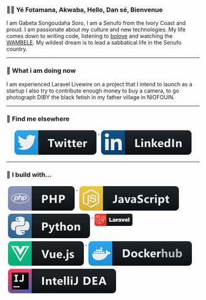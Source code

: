 ### 👋🏽 Yé Fotamana, Akwaba, Hello, Dan sé, Bienvenue

I am Gabeta Songoudaha Soro, I am a Senufo from the Ivory Coast and proud. I am passionate about my culture and new technologies. My life comes down to writing code, listening to [boloye](https://www.youtube.com/watch?v=88jfUFRadBQ) and watching the [WAMBELE](https://www.youtube.com/watch?v=aFDV_UZ_gu0). My wildest dream is to lead a sabbatical life in the Senufo country.


--- 
### 🌱 What i am doing now
I am experienced Laravel Livewire on a project that I intend to launch as a startup I also try to contribute enough money to buy a camera, to go photograph DIBY the black fetish in my father village in NIOFOUIN.

---
### 📢 Find me elsewhere
<p align="center">
  <a href="https://twitter.com/GabetaSoro">
    <img src="https://github.com/gabeta/gabeta/blob/master/resources/twitter.svg" alt="Twitter" style="vertical-align:top; margin:4px">
  </a>  

  <a href="https://www.linkedin.com/in/gabeta-soro-542409161/">
    <img src="https://github.com/gabeta/gabeta/blob/master/resources/linkedin.svg" alt="LinkedIn" style="vertical-align:top; margin:4px">
  </a>
</p>

<hr>

### 🚧 I build with...

<p>
  <a href="https://php.net">
    <img src="https://github.com/gabeta/gabeta/blob/master/resources/php.svg" alt="php" style="vertical-align:top; margin:4px">
  </a>  
  <a href="https://developer.mozilla.org/fr/docs/Web/JavaScript">
    <img src="https://github.com/gabeta/gabeta/blob/master/resources/js.svg" alt="javascript" style="vertical-align:top; margin:4px">
  </a>
  <a href="https://www.python.org/">
    <img src="https://github.com/gabeta/gabeta/blob/master/resources/python.svg" alt="python" style="vertical-align:top; margin:4px">
  </a>
  <a href="https://laravel.com/">
    <img src="https://github.com/gabeta/gabeta/blob/master/resources/laravel.png" alt="Laravel" style="vertical-align:top; margin:4px">
  </a>
  <a href="https://vuejs.org/">
    <img src="https://github.com/gabeta/gabeta/blob/master/resources/vue.svg" alt="vue" style="vertical-align:top; margin:4px">
  </a>
  <a href="https://www.docker.com/">
    <img src="https://github.com/gabeta/gabeta/blob/master/resources/dockerhub.svg" alt="docker" style="vertical-align:top; margin:4px">
  </a>
  <a href="https://www.jetbrains.com/fr-fr/idea/">
    <img src="https://github.com/gabeta/gabeta/blob/master/resources/jetbrains_intellij.svg" alt="jetbrains" style="vertical-align:top; margin:4px">
  </a>
</p>
